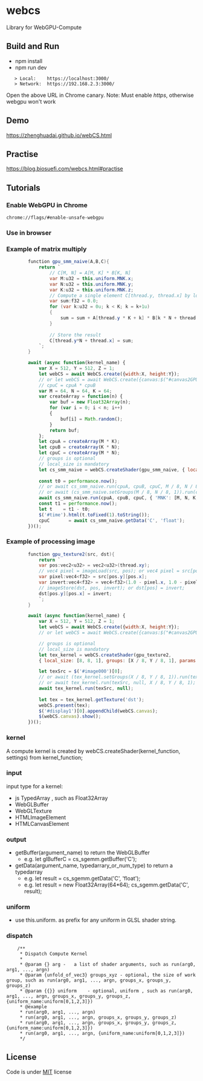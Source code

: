 # webcs

Library for WebGPU-Compute

## Build and Run
- npm install
- npm run dev
```shell
   > Local:    https://localhost:3000/
   > Network:  https://192.168.2.3:3000/
```
Open the above URL in Chrome canary. 
Note: Must enable *https*, otherwise webgpu won't work

## Demo

https://zhenghuadai.github.io/webCS.html

## Practise

https://blog.biosuefi.com/webcs.html#practise

## Tutorials
### Enable WebGPU in Chrome
    chrome://flags/#enable-unsafe-webgpu
### Use in browser
<script src='http://zhenghuadai.github.io/js/webcs.js'></script>                    

### Example of matrix multiply
```csharp
        function gpu_smm_naive(A,B,C){
            return `
                // C[M, N] = A[M, K] * B[K, N]
                var M:u32 = this.uniform.MNK.x;
                var N:u32 = this.uniform.MNK.y;
                var K:u32 = this.uniform.MNK.z;
                // Compute a single element C[thread.y, thread.x] by looping over k
                var sum:f32 = 0.0;
                for (var k:u32 = 0u; k < K; k = k+1u)
                {
                    sum = sum + A[thread.y * K + k] * B[k * N + thread.x];
                }
         
                // Store the result
                C[thread.y*N + thread.x] = sum;
            `;
        }

```
```javascript
        await (async function(kernel_name) {
            var X = 512, Y = 512, Z = 1;
            let webCS = await WebCS.create({width:X, height:Y});
            // or let webCS = await WebCS.create({canvas:$("#canvas2GPU")[0]});
            // cpuC = cpuA * cpuB
            var M = 64, N = 64, K = 64;
            var createArray = function(n) {
                var buf = new Float32Array(n);
                for (var i = 0; i < n; i++)
                {
                    buf[i] = Math.random();
                }
                return buf;
            };
            let cpuA = createArray(M * K);
            let cpuB = createArray(K * N);
            let cpuC = createArray(M * N);
            // groups is optional
            // local_size is mandatory
            let cs_smm_naive = webCS.createShader(gpu_smm_naive, { local_size: [8, 8, 1], groups: [M / 8, N / 8, 1] });
         
            const t0 = performance.now();
            // or await cs_smm_naive.run(cpuA, cpuB, cpuC, M / 8, N / 8, 1, { 'MNK': [M, N, K, 0] });
            // or await (cs_smm_naive.setGroups(M / 8, N / 8, 1)).run(cpuA, cpuB, cpuC, { 'MNK': [M, N, K, 0] });
            await cs_smm_naive.run(cpuA, cpuB, cpuC, { 'MNK': [M, N, K, 0] });
            const t1 = performance.now();
            let t    = t1 - t0;
            $('#time').html(t.toFixed(1).toString());
            cpuC       = await cs_smm_naive.getData('C', 'float');
        })();
```
### Example of processing image 
```csharp
        function gpu_texture2(src, dst){
            return `
            var pos:vec2<u32> = vec2<u32>(thread.xy);
            // vec4 pixel = imageLoad(src, pos); or vec4 pixel = src[pos]
            var pixel:vec4<f32> = src[pos.y][pos.x]; 
            var invert:vec4<f32> = vec4<f32>(1.0 - pixel.x, 1.0 - pixel.y, 1.0 - pixel.z, 1.0);
            // imageStore(dst, pos, invert); or dst[pos] = invert;
            dst[pos.y][pos.x] = invert;     
            `;
        }
```
```javascript
        await (async function(kernel_name) {
            var X = 512, Y = 512, Z = 1;
            let webCS = await WebCS.create({width:X, height:Y});
            // or let webCS = await WebCS.create({canvas:$("#canvas2GPU")[0]});

            // groups is optional
            // local_size is mandatory
            let tex_kernel = webCS.createShader(gpu_texture2,
            { local_size: [8, 8, 1], groups: [X / 8, Y / 8, 1], params: { src: 'texture', 'dst': 'texture' } });

            let texSrc = $('#image000')[0];
            // or await (tex_kernel.setGroups(X / 8, Y / 8, 1)).run(texSrc, null);
            // or await tex_kernel.run(texSrc, null, X / 8, Y / 8, 1);
            await tex_kernel.run(texSrc, null);
  
            let tex = tex_kernel.getTexture('dst');
            webCS.present(tex);
            $('#display1')[0].appendChild(webCS.canvas);
            $(webCS.canvas).show();
        })();
```
### kernel
A compute kernel is created by webCS.createShader(kernel_function, settings) from kernel_function; 
### input
input type for a kernel:
- js TypedArray , such as Float32Array
- WebGLBuffer
- WebGLTexture
- HTMLImageElement
- HTMLCanvasElement

### output
 - getBuffer(argument_name) to return the WebGLBuffer
   - e.g. let glBufferC = cs_sgemm.getBuffer('C');
 - getData(argument_name, typedarrary_or_num_type)  to return a typedarray
   - e.g. let result = cs_sgemm.getData('C', 'float');
   - e.g. let result = new Float32Array(64*64); cs_sgemm.getData('C', result);
### uniform
  - use this.uniform. as prefix for any uniform in GLSL shader string.
### dispatch
```
    /**
     * Dispatch Compute Kernel
     *
     * @param {} arg -   a list of shader arguments, such as run(arg0, arg1, ..., argn)
     * @param {unfold_of_vec3} groups_xyz - optional, the size of work group, such as run(arg0, arg1, ..., argn, groups_x, groups_y, groups_z)
     * @param {{}} uniform    - optional, uniform , such as run(arg0, arg1, ..., argn, groups_x, groups_y, groups_z, {uniform_name:uniform[0,1,2,3]})
     * @example
     * run(arg0, arg1, ..., argn)
     * run(arg0, arg1, ..., argn, groups_x, groups_y, groups_z)
     * run(arg0, arg1, ..., argn, groups_x, groups_y, groups_z, {uniform_name:uniform[0,1,2,3]})
     * run(arg0, arg1, ..., argn, {uniform_name:uniform[0,1,2,3]})
     */
```
## License

Code is under [MIT](http://davidsonfellipe.mit-license.org) license

